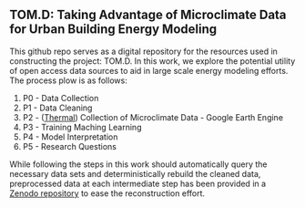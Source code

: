 ## TOM.D: Taking Advantage of Microclimate Data for Urban Building Energy Modeling
This github repo serves as a digital repository for the resources used in constructing the project: TOM.D. In this work, we explore the potential utility of open access data sources to aid in large scale energy modeling efforts. The process plow is as follows:

1. P0 - Data Collection
2. P1 - Data Cleaning
3. P2 - ([Thermal](https://github.com/trdougherty/thermal)) Collection of Microclimate Data - Google Earth Engine
4. P3 - Training Maching Learning
5. P4 - Model Interpretation
6. P5 - Research Questions

While following the steps in this work should automatically query the necessary data sets and deterministically rebuild the cleaned data, preprocessed data at each intermediate step has been provided in a [Zenodo repository](https://doi.org/10.5281/zenodo.7897689
) to ease the reconstruction effort.
